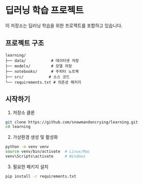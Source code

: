 # 딥러닝 학습 프로젝트

이 저장소는 딥러닝 학습을 위한 프로젝트를 포함하고 있습니다.

## 프로젝트 구조

```
learning/
├── data/           # 데이터셋 저장
├── models/         # 모델 저장
├── notebooks/      # 주피터 노트북
├── src/           # 소스 코드
└── requirements.txt # 의존성 패키지
```

## 시작하기

1. 저장소 클론
```bash
git clone https://github.com/snowmandoncrying/learning.git
cd learning
```

2. 가상환경 생성 및 활성화
```bash
python -m venv venv
source venv/bin/activate  # Linux/Mac
venv\Scripts\activate     # Windows
```

3. 필요한 패키지 설치
```bash
pip install -r requirements.txt
```